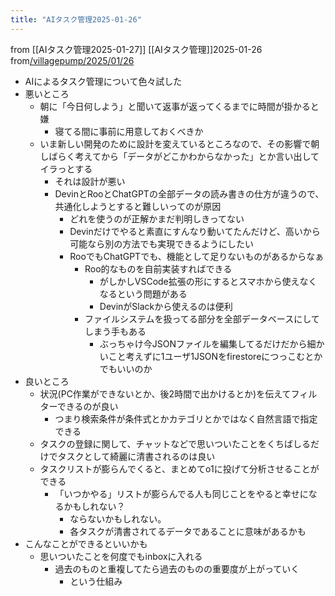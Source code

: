 ```yaml
---
title: "AIタスク管理2025-01-26"
---
```


from [[AIタスク管理2025-01-27]]
[[AIタスク管理]]2025-01-26
from[/villagepump/2025/01/26](https://scrapbox.io/villagepump/2025/01/26)
- AIによるタスク管理について色々試した
- 悪いところ
    - 朝に「今日何しよう」と聞いて返事が返ってくるまでに時間が掛かると嫌
        - 寝てる間に事前に用意しておくべきか
    - いま新しい開発のために設計を変えているところなので、その影響で朝しばらく考えてから「データがどこかわからなかった」とか言い出してイラっとする
        - それは設計が悪い
        - DevinとRooとChatGPTの全部データの読み書きの仕方が違うので、共通化しようとすると難しいってのが原因
            - どれを使うのが正解かまだ判明しきってない
            - Devinだけでやると素直にすんなり動いてたんだけど、高いから可能なら別の方法でも実現できるようにしたい
            - RooでもChatGPTでも、機能として足りないものがあるからなぁ
                - Roo的なものを自前実装すればできる
                    - がしかしVSCode拡張の形にするとスマホから使えなくなるという問題がある
                    - DevinがSlackから使えるのは便利
                - ファイルシステムを扱ってる部分を全部データベースにしてしまう手もある
                    - ぶっちゃけ今JSONファイルを編集してるだけだから細かいこと考えずに1ユーザ1JSONをfirestoreにつっこむとかでもいいのか
- 良いところ
    - 状況(PC作業ができないとか、後2時間で出かけるとか)を伝えてフィルターできるのが良い
        - つまり検索条件が条件式とかカテゴリとかではなく自然言語で指定できる
    - タスクの登録に関して、チャットなどで思いついたことをくちばしるだけでタスクとして綺麗に清書されるのは良い
    - タスクリストが膨らんでくると、まとめてo1に投げて分析させることができる
        - 「いつかやる」リストが膨らんでる人も同じことをやると幸せになるかもしれない？
            - ならないかもしれない。
            - 各タスクが清書されてるデータであることに意味があるかも
- こんなことができるといいかも
    - 思いついたことを何度でもinboxに入れる
        - 過去のものと重複してたら過去のものの重要度が上がっていく
            - という仕組み

